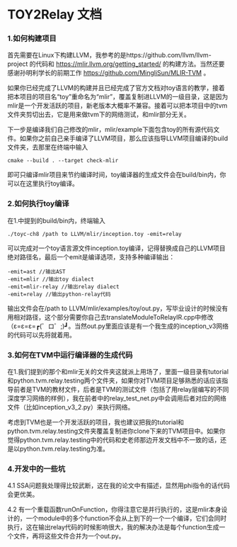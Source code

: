 # TOY2Relay 文档

### 1.如何构建项目

首先需要在Linux下构建LLVM，我参考的是https://github.com/llvm/llvm-project 的代码和 https://mlir.llvm.org/getting_started/ 的构建方法。当然还要感谢孙明利学长的前期工作 https://github.com/MingliSun/MLIR-TVM 。

如果你已经完成了LLVM的构建并且已经完成了官方文档对toy语言的教学，接着把本项目的项目名“toy”重命名为“mlir”，覆盖复制进LLVM的一级目录，这是因为mlir是一个开发活跃的项目，新老版本大概率不兼容。接着可以把本项目中的tvm文件夹剪切出去，它是用来做tvm下的网络测试，和mlir部分无关。

下一步是编译我们自己修改的mlir，mlir/example下面包含toy的所有源代码文件。如果你之前自己亲手编译了LLVM项目，那么应该指导LLVM项目编译的build文件夹，去那里在终端中输入

```
cmake --build . --target check-mlir
```

即可只编译mlir项目来节约编译时间，toy编译器的生成文件会在build/bin内，你可以在这里执行toy编译。

### 2.如何执行toy编译

在1.中提到的build/bin内，终端输入

```
./toyc-ch8 /path to LLVM/mlir/inception.toy -emit=relay
```

可以完成对一个toy语言源文件inception.toy编译，记得替换成自己的LLVM项目绝对路径名，最后一个emit是编译选项，支持多种编译输出：

```
-emit=ast //输出AST 
-emit=mlir //输出toy dialect 
-emit=mlir-relay //输出relay dialect 
-emit=relay //输出python-relay代码   
```

输出文件会在/path to LLVM/mlir/examples/toy/out.py，写毕业设计的时候没有用相对路径，这个部分需要你自己去translateModuleToRelayIR.cpp中修改（ε=ε=ε=┏(゜ロ゜;)┛。当然out.py里面应该是有一个我生成的inception_v3网络的代码可以先将就着用。

### 3.如何在TVM中运行编译器的生成代码

在1.我们提到的那个和mlir无关的文件夹这就派上用场了，里面一级目录有tutorial和python.tvm.relay.testing两个文件夹，如果你对TVM项目足够熟悉的话应该指导前者是TVM的教材文件，后者是TVM的测试文件（包括了用relay层编写的不同深度学习网络的样例），我在前者中的relay_test_net.py中会调用后者对应的网络文件（比如inception_v3_2.py）来执行网络。

考虑到TVM也是一个开发活跃的项目，我也建议把我的tutorial和python.tvm.relay.testing文件夹覆盖复制进你clone下来的TVM项目中。如果你觉得python.tvm.relay.testing中的代码和史老师那边开发文档中不一致的话，还是以python.tvm.relay.testing为准。

### 4.开发中的一些坑

4.1 SSA问题我处理得比较武断，这在我的论文中有描述，显然用phi指令的话代码会更优美。

4.2 有一个重载函数runOnFunction，你得注意它是并行执行的，这是mlir本身设计的，一个module中的多个function不会从上到下的一个一个编译，它们会同时执行，这在输出relay代码的时候影响很大，我的解决办法是每个function生成一个文件，再将这些文件合并为一个out.py。

